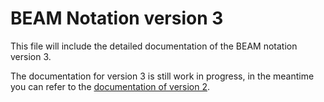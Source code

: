 # BEAM Notation version 3

This file will include the detailed documentation of the BEAM notation version 3.

The documentation for version 3 is still work in progress, in the meantime you can refer to the [documentation of version 2](beam_v2/beam_technical_documentation.md).